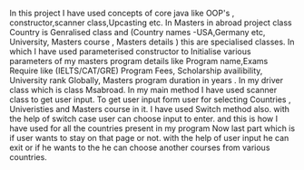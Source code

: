 
In this project I have used concepts of core java like OOP's , constructor,scanner class,Upcasting etc.
In Masters in abroad project class Country is Genralised class and (Country names -USA,Germany etc, University, Masters course , Masters details ) this are specialised classes. In which I have used parameterised constructor to Initialise various parameters of my masters program details like Program name,Exams Require like (IELTS/CAT/GRE)  Program Fees, Scholarship availibility, University rank Globally, Masters program duration in years .
In my driver class which is class Msabroad.
In my main method I have used scanner class to get user input. To get user input form user for selecting Countries , Univeristies and Masters course in it.
I have used Switch method also. with the help of switch case user can choose input  to enter. and this is how I have used for all the countries present in my program
Now last part which is if user wants to stay on that page or not.
with the help of user input he can exit or if he wants to the he can choose another courses from various countries.
